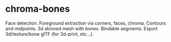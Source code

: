 # chroma-bones
Face detection. Foreground extraction via corners, faces, chroma. Contours and midpoints. 3d skinned mesh with bones. Bindable segments.  Export 3d/texture/bone glTF (for 3d-print, etc...).
